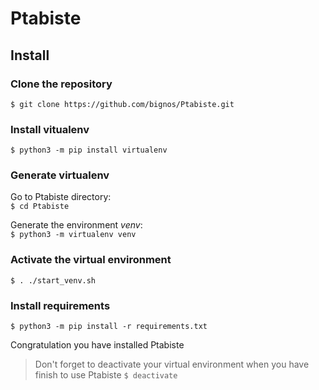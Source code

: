 # Ptabiste

## Install

### Clone the repository

`$ git clone https://github.com/bignos/Ptabiste.git`

### Install vitualenv

`$ python3 -m pip install virtualenv`

### Generate virtualenv

Go to Ptabiste directory:  
`$ cd Ptabiste`

Generate the environment _venv_:  
`$ python3 -m virtualenv venv`

### Activate the virtual environment

`$ . ./start_venv.sh`

### Install requirements

`$ python3 -m pip install -r requirements.txt`

Congratulation you have installed Ptabiste

> Don't forget to deactivate your virtual environment when you have finish to use Ptabiste
`$ deactivate`

